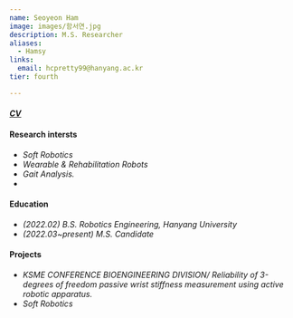 ```yaml
---
name: Seoyeon Ham
image: images/함서연.jpg
description: M.S. Researcher
aliases:
  - Hamsy
links:
  email: hcpretty99@hanyang.ac.kr
tier: fourth

---
```

#### ***[CV](https://sites.google.com/hanyang.ac.kr/hamseoyeoncv/%ED%99%88)***

#### **Research intersts**
- *Soft Robotics*
- *Wearable & Rehabilitation Robots*
- *Gait Analysis.*
- 

#### **Education**
- *(2022.02) B.S. Robotics Engineering, Hanyang University* 
- *(2022.03~present) M.S. Candidate*

#### **Projects**
- *KSME CONFERENCE BIOENGINEERING DIVISION/ Reliability of 3-degrees of freedom passive wrist stiffness measurement using active robotic apparatus.*
- *Soft Robotics*